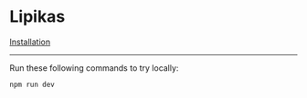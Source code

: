 # Lipikas

[Installation](Installation.md)

---

Run these following commands to try locally:

```bash
npm run dev
```
